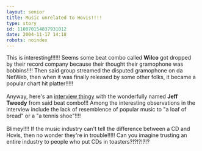 ```yaml
---
layout: senior
title: Music unrelated to Hovis!!!!
type: story
id: 110070154837931012
date: 2004-11-17 14:18
robots: noindex
---
```

This is interesting!!!!!! Seems some beat combo called <b>Wilco</b> got dropped by their record company because their thought their gramophone was bobbins!!!! Then said group streamed the disputed gramophone on da NetWeb, then when it was finally released by some other folks, it became a popular chart hit platter!!!!! <br/> <br/>Anyway, here's an <a href="http://www.wired.com/news/print/0,1294,65688,00.html" title="Wonder if he wears a 'Tweedy' jacket?!?!?!?">interview thingy</a> with the wonderfully named <b>Jeff Tweedy</b> from said beat combo!!! Among the interesting observations in the interview include the lack of resemblence of popular music to "a loaf of bread" or a "a tennis shoe"!!!!<br/> <br/>Blimey!!!! If the music industry can't tell the difference between a CD and Hovis, then no wonder they're in trouble!!!!! Can you imagine trusting an entire industry to people who put CDs in toasters?!?!?!?!?